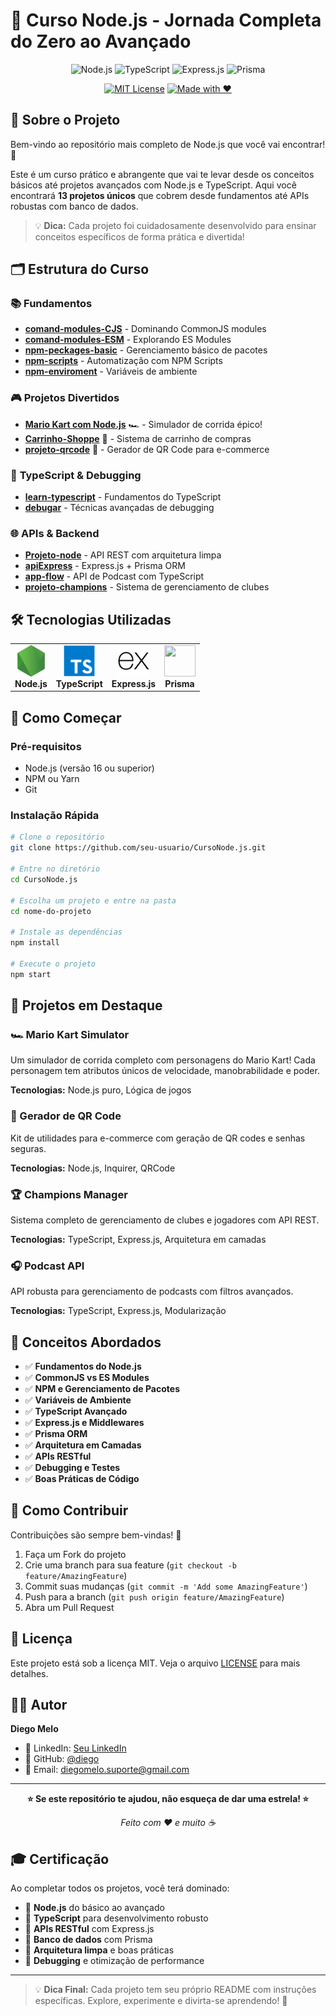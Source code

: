 # 🚀 Curso Node.js - Jornada Completa do Zero ao Avançado

<div align="center">
  
  ![Node.js](https://img.shields.io/badge/Node.js-43853D?style=for-the-badge&logo=node.js&logoColor=white)
  ![TypeScript](https://img.shields.io/badge/TypeScript-007ACC?style=for-the-badge&logo=typescript&logoColor=white)
  ![Express.js](https://img.shields.io/badge/Express.js-404D59?style=for-the-badge)
  ![Prisma](https://img.shields.io/badge/Prisma-3982CE?style=for-the-badge&logo=Prisma&logoColor=white)
  
  [![MIT License](https://img.shields.io/badge/License-MIT-green.svg)](https://choosealicense.com/licenses/mit/)
  [![Made with ❤️](https://img.shields.io/badge/Made%20with-❤️-red.svg)](https://github.com/diego)
  
</div>

## 🎯 Sobre o Projeto

Bem-vindo ao repositório mais completo de Node.js que você vai encontrar! 🎉 

Este é um curso prático e abrangente que vai te levar desde os conceitos básicos até projetos avançados com Node.js e TypeScript. Aqui você encontrará **13 projetos únicos** que cobrem desde fundamentos até APIs robustas com banco de dados.

> 💡 **Dica:** Cada projeto foi cuidadosamente desenvolvido para ensinar conceitos específicos de forma prática e divertida!

## 🗂️ Estrutura do Curso

### 📚 **Fundamentos**
- **[comand-modules-CJS](./comand-modules-CJS/)** - Dominando CommonJS modules
- **[comand-modules-ESM](./comand-modules-ESM/)** - Explorando ES Modules
- **[npm-peckages-basic](./npm-peckages-basic/)** - Gerenciamento básico de pacotes
- **[npm-scripts](./npm-scripts/)** - Automatização com NPM Scripts
- **[npm-enviroment](./npm-enviroment/)** - Variáveis de ambiente

### 🎮 **Projetos Divertidos**
- **[Mario Kart com Node.js](./Mario%20Kart%20com%20Node.js/)** 🏎️ - Simulador de corrida épico!
- **[Carrinho-Shoppe](./Carrinho-Shoppe/)** 🛒 - Sistema de carrinho de compras
- **[projeto-qrcode](./projeto-qrcode/)** 📱 - Gerador de QR Code para e-commerce

### 🔧 **TypeScript & Debugging**
- **[learn-typescript](./learn-typescript/)** - Fundamentos do TypeScript
- **[debugar](./debugar/)** - Técnicas avançadas de debugging

### 🌐 **APIs & Backend**
- **[Projeto-node](./Projeto-node/)** - API REST com arquitetura limpa
- **[apiExpress](./apiExpress/)** - Express.js + Prisma ORM
- **[app-flow](./app-flow/)** - API de Podcast com TypeScript
- **[projeto-champions](./projeto-champions/)** - Sistema de gerenciamento de clubes

## 🛠️ Tecnologias Utilizadas

<table>
<tr>
<td align="center">
  <img src="https://raw.githubusercontent.com/devicons/devicon/master/icons/nodejs/nodejs-original.svg" width="50" height="50"/><br>
  <b>Node.js</b>
</td>
<td align="center">
  <img src="https://raw.githubusercontent.com/devicons/devicon/master/icons/typescript/typescript-original.svg" width="50" height="50"/><br>
  <b>TypeScript</b>
</td>
<td align="center">
  <img src="https://raw.githubusercontent.com/devicons/devicon/master/icons/express/express-original.svg" width="50" height="50"/><br>
  <b>Express.js</b>
</td>
<td align="center">
  <img src="https://www.prisma.io/images/favicon-32x32.png" width="50" height="50"/><br>
  <b>Prisma</b>
</td>
</tr>
</table>

## 🚀 Como Começar

### Pré-requisitos
- Node.js (versão 16 ou superior)
- NPM ou Yarn
- Git

### Instalação Rápida

```bash
# Clone o repositório
git clone https://github.com/seu-usuario/CursoNode.js.git

# Entre no diretório
cd CursoNode.js

# Escolha um projeto e entre na pasta
cd nome-do-projeto

# Instale as dependências
npm install

# Execute o projeto
npm start
```

## 🎯 Projetos em Destaque

### 🏎️ Mario Kart Simulator
Um simulador de corrida completo com personagens do Mario Kart! Cada personagem tem atributos únicos de velocidade, manobrabilidade e poder.

**Tecnologias:** Node.js puro, Lógica de jogos

### 📱 Gerador de QR Code
Kit de utilidades para e-commerce com geração de QR codes e senhas seguras.

**Tecnologias:** Node.js, Inquirer, QRCode

### 🏆 Champions Manager
Sistema completo de gerenciamento de clubes e jogadores com API REST.

**Tecnologias:** TypeScript, Express.js, Arquitetura em camadas

### 🎧 Podcast API
API robusta para gerenciamento de podcasts com filtros avançados.

**Tecnologias:** TypeScript, Express.js, Modularização

## 📖 Conceitos Abordados

- ✅ **Fundamentos do Node.js**
- ✅ **CommonJS vs ES Modules**
- ✅ **NPM e Gerenciamento de Pacotes**
- ✅ **Variáveis de Ambiente**
- ✅ **TypeScript Avançado**
- ✅ **Express.js e Middlewares**
- ✅ **Prisma ORM**
- ✅ **Arquitetura em Camadas**
- ✅ **APIs RESTful**
- ✅ **Debugging e Testes**
- ✅ **Boas Práticas de Código**

## 🤝 Como Contribuir

Contribuições são sempre bem-vindas! 🎉

1. Faça um Fork do projeto
2. Crie uma branch para sua feature (`git checkout -b feature/AmazingFeature`)
3. Commit suas mudanças (`git commit -m 'Add some AmazingFeature'`)
4. Push para a branch (`git push origin feature/AmazingFeature`)
5. Abra um Pull Request

## 📝 Licença

Este projeto está sob a licença MIT. Veja o arquivo [LICENSE](LICENSE) para mais detalhes.

## 👨‍💻 Autor

**Diego Melo**

- 💼 LinkedIn: [Seu LinkedIn](https://www.linkedin.com/in/devmelo/)
- 🐙 GitHub: [@diego](https://github.com/DiegoHenriqueMelo)
- 📧 Email: diegomelo.suporte@gmail.com

---

<div align="center">
  
  **⭐ Se este repositório te ajudou, não esqueça de dar uma estrela! ⭐**
  
  *Feito com ❤️ e muito ☕*
  
</div>

## 🎓 Certificação

Ao completar todos os projetos, você terá dominado:

- 🎯 **Node.js** do básico ao avançado
- 🎯 **TypeScript** para desenvolvimento robusto
- 🎯 **APIs RESTful** com Express.js
- 🎯 **Banco de dados** com Prisma
- 🎯 **Arquitetura limpa** e boas práticas
- 🎯 **Debugging** e otimização de performance

---

> 💡 **Dica Final:** Cada projeto tem seu próprio README com instruções específicas. Explore, experimente e divirta-se aprendendo! 🚀
